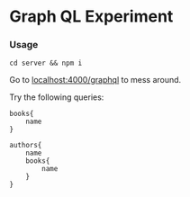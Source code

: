 # Graph QL Experiment

### Usage
`cd server && npm i`

Go to [localhost:4000/graphql](http://localhost:4000/graphql) to mess around.

Try the following queries:

```
books{
    name
}
```

```
authors{
    name
    books{
        name
    }
}
```